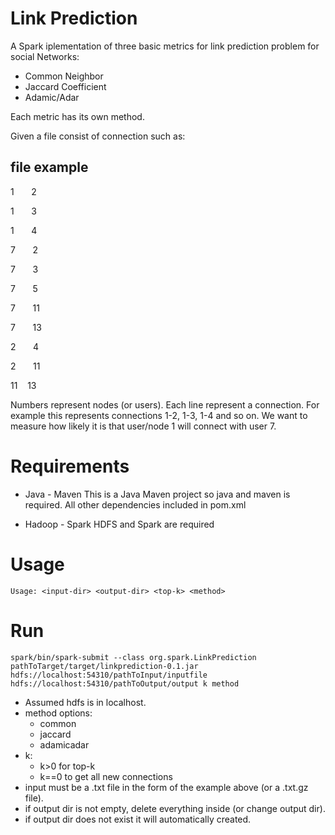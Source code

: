 # Link Prediction

A Spark iplementation of three basic metrics for link prediction problem for social Networks:

* Common Neighbor
* Jaccard Coefficient
* Adamic/Adar

Each metric has its own method.

Given a file consist of connection such as:


file example
----------------
1&nbsp;&nbsp;&nbsp;&nbsp;&nbsp;&nbsp;&nbsp;2

1&nbsp;&nbsp;&nbsp;&nbsp;&nbsp;&nbsp;&nbsp;3

1&nbsp;&nbsp;&nbsp;&nbsp;&nbsp;&nbsp;&nbsp;4

7&nbsp;&nbsp;&nbsp;&nbsp;&nbsp;&nbsp;&nbsp;2

7&nbsp;&nbsp;&nbsp;&nbsp;&nbsp;&nbsp;&nbsp;3

7&nbsp;&nbsp;&nbsp;&nbsp;&nbsp;&nbsp;&nbsp;5

7&nbsp;&nbsp;&nbsp;&nbsp;&nbsp;&nbsp;&nbsp;11

7&nbsp;&nbsp;&nbsp;&nbsp;&nbsp;&nbsp;&nbsp;13

2&nbsp;&nbsp;&nbsp;&nbsp;&nbsp;&nbsp;&nbsp;4

2&nbsp;&nbsp;&nbsp;&nbsp;&nbsp;&nbsp;&nbsp;11

11&nbsp;&nbsp;&nbsp;&nbsp;13

Numbers represent nodes (or users). Each line represent a connection. For example this represents connections 1-2, 1-3, 1-4 and so on. We want to measure how likely it is that user/node 1 will connect with user 7.

# Requirements

* Java - Maven
This is a Java Maven project so java and maven is required. All other dependencies included in pom.xml

* Hadoop - Spark
HDFS and Spark are required

# Usage
    Usage: <input-dir> <output-dir> <top-k> <method>

# Run

	spark/bin/spark-submit --class org.spark.LinkPrediction pathToTarget/target/linkprediction-0.1.jar hdfs://localhost:54310/pathToInput/inputfile hdfs://localhost:54310/pathToOutput/output k method

* Assumed hdfs is in localhost.
* method options:
	* common
	* jaccard
	* adamicadar
* k:
	* k>0 for top-k
	* k==0 to get all new connections
* input must be a .txt file in the form of the example above (or a .txt.gz file).
* if output dir is not empty, delete everything inside (or change output dir).
* if output dir does not exist it will automatically created.
